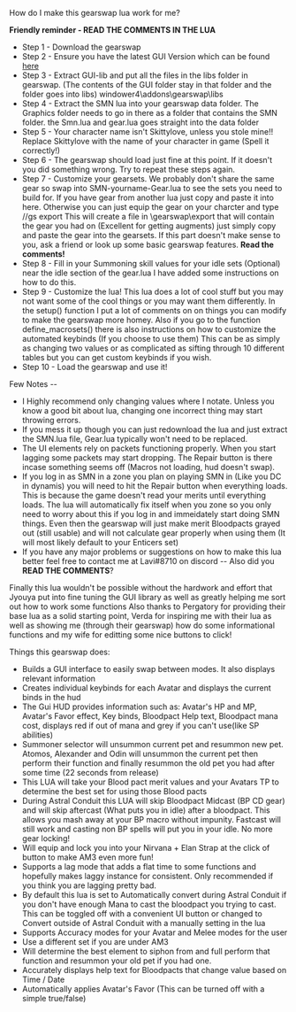 How do I make this gearswap lua work for me?

**Friendly reminder - READ THE COMMENTS IN THE LUA**

* Step 1 - Download the gearswap
* Step 2 - Ensure you have the latest GUI Version which can be found [here](https://github.com/Jyouya/GUI-lib)
* Step 3 - Extract GUI-lib and put all the files in the libs folder in gearswap. (The contents of the GUI folder stay in that folder and the folder goes into libs) windower4\addons\gearswap\libs
* Step 4 - Extract the SMN lua into your gearswap data folder. The Graphics folder needs to go in there as a folder that contains the SMN folder. the Smn.lua and gear.lua goes straight into the data folder
* Step 5 - Your character name isn't Skittylove, unless you stole mine!! Replace Skittylove with the name of your character in game (Spell it correctly!)
* Step 6 - The gearswap should load just fine at this point. If it doesn't you did something wrong. Try to repeat these steps again.
* Step 7 - Customize your gearsets. We probably don't share the same gear so swap into SMN-yourname-Gear.lua to see the sets you need to build for.
		If you have gear from another lua just copy and paste it into here. Otherwise you can just equip the gear on your charcter and type //gs export
		This will create a file in \gearswap\export that will contain the gear you had on (Excellent for getting augments) just simply copy and paste the gear into the gearsets.
		If this part doesn't make sense to you, ask a friend or look up some basic gearswap features. **Read the comments!**
* Step 8 - Fill in your Summoning skill values for your idle sets (Optional) near the idle section of the gear.lua I have added some instructions on how to do this.
* Step 9 - Customize the lua! This lua does a lot of cool stuff but you may not want some of the cool things or you may want them differently. In the setup() function I put a lot of comments on
		on things you can modify to make the gearswap more homey. Also if you go to the function define_macrosets() there is also instructions on how to customize the automated keybinds (If you choose to use them)
		This can be as simply as changing two values or as complicated as sifting through 10 different tables but you can get custom keybinds if you wish.
* Step 10 - Load the gearswap and use it!

Few Notes --

- I Highly recommend only changing values where I notate. Unless you know a good bit about lua, changing one incorrect thing may start throwing errors.
- If you mess it up though you can just redownload the lua and just extract the SMN.lua file, Gear.lua typically won't need to be replaced.
- The UI elements rely on packets functioning properly. When you start lagging some packets may start dropping. The Repair button is there incase something seems off (Macros not loading, hud doesn't swap).
- If you log in as SMN in a zone you plan on playing SMN in (Like you DC in dynamis) you will need to hit the Repair button when everything loads. This is because the game doesn't read your merits until everything loads.
The lua will automatically fix itself when you zone so you only need to worry about this if you log in and immeidately start doing SMN things. Even then the gearswap will just make  merit Bloodpacts grayed out (still usable) and will not
calculate gear properly when using them (It will most likely default to your Enticers set)
- If you have any major problems or suggestions on how to make this lua better feel free to contact me at Lavi#8710 on discord -- Also did you **READ THE COMMENTS**?

Finally this lua wouldn't be possible without the hardwork and effort that Jyouya put into fine tuning the GUI library as well as greatly helping me sort out how to work some functions
Also thanks to Pergatory for providing their base lua as a solid starting point, Verda for inspiring me with their lua as well as showing me (through their gearswap) how do some informational functions and my wife for editting some nice buttons to click!


Things this gearswap does:

* Builds a GUI interface to easily swap between modes. It also displays relevant information
* Creates individual keybinds for each Avatar and displays the current binds in the hud
* The Gui HUD provides information such as: Avatar's HP and MP, Avatar's Favor effect, Key binds, Bloodpact Help text, Bloodpact mana cost, displays red if out of mana and grey if you can't use(like SP abilities)
* Summoner selector will unsummon current pet and resummon new pet. Atomos, Alexander and Odin will unsummon the current pet then perform their function and finally resummon the old pet you had after some time (22 seconds from release)
* This LUA will take your Blood pact merit values and your Avatars TP to determine the best set for using those Blood pacts
* During Astral Conduit this LUA will skip Bloodpact Midcast (BP CD gear) and will skip aftercast (What puts you in idle) after a bloodpact. This allows you mash away at your BP macro without impunity. Fastcast will still work and casting non BP spells will put you in your idle. No more gear locking!
* Will equip and lock you into your Nirvana + Elan Strap at the click of button to make AM3 even more fun!
* Supports a lag mode that adds a flat time to some functions and hopefully makes laggy instance for consistent. Only recommended if you think you are lagging pretty bad.
* By default this lua is set to Automatically convert during Astral Conduit if you don't have enough Mana to cast the bloodpact you trying to cast. This can be toggled off with a convenient UI button or changed to Convert outside of Astral Conduit with a manually setting in the lua
* Supports Accuracy modes for your Avatar and Melee modes for the user
* Use a different set if you are under AM3
* Will determine the best element to siphon from and full perform that function and resummon your old pet if you had one.
* Accurately displays help text for Bloodpacts that change value based on Time / Date
* Automatically applies Avatar's Favor (This can be turned off with a simple true/false)
